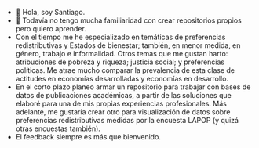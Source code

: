 - 👋 Hola, soy Santiago.
- 👀 Todavía no tengo mucha familiaridad con crear repositorios propios pero quiero aprender.
- Con el tiempo me he especializado en temáticas de preferencias redistributivas y Estados de bienestar; también, en menor medida, en género, trabajo e informalidad. Otros temas que me gustan harto: atribuciones de pobreza y riqueza; justicia social; y preferencias políticas. Me atrae mucho comparar la prevalencia de esta clase de actitudes en economías desarrolladas y economías en desarrollo.
- En el corto plazo planeo armar un repositorio para trabajar con bases de datos de publicaciones académicas, a partir de las soluciones que elaboré para una de mis propias experiencias profesionales. Más adelante, me gustaría crear otro para visualización de datos sobre preferencias redistributivas medidas por la encuesta LAPOP (y quizá otras encuestas también).
- El feedback siempre es más que bienvenido.

<!---
sortuzar/sortuzar is a ✨ special ✨ repository because its `README.md` (this file) appears on your GitHub profile.
You can click the Preview link to take a look at your changes.
--->
